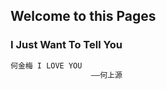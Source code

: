 ## Welcome to this Pages


### I Just Want To Tell You 



```markdown
何金梅 I LOVE YOU
                  ——何上源
```

